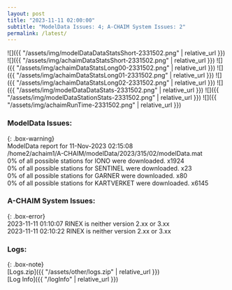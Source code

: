 ```yaml
---
layout: post
title: "2023-11-11 02:00:00"
subtitle: "ModelData Issues: 4; A-CHAIM System Issues: 2"
permalink: /latest/
---
```


![]({{ "/assets/img/modelDataDataStatsShort-2331502.png" | relative_url }})
![]({{ "/assets/img/achaimDataStatsShort-2331502.png" | relative_url }})
![]({{ "/assets/img/achaimDataStatsLong00-2331502.png" | relative_url }})
![]({{ "/assets/img/achaimDataStatsLong01-2331502.png" | relative_url }})
![]({{ "/assets/img/achaimDataStatsLong02-2331502.png" | relative_url }})
![]({{ "/assets/img/modelDataDataStats-2331502.png" | relative_url }})
![]({{ "/assets/img/modelDataStationStats-2331502.png" | relative_url }})
![]({{ "/assets/img/achaimRunTime-2331502.png" | relative_url }})


### ModelData Issues:  
  
{: .box-warning}  
 ModelData report for 11-Nov-2023 02:15:08   
 /home2/achaim1/A-CHAIM/modelData/2023/315/02/modelData.mat   
 0% of all possible stations for IONO were downloaded. x1924   
 0% of all possible stations for SENTINEL were downloaded. x23   
 0% of all possible stations for GARNER were downloaded. x80   
 0% of all possible stations for KARTVERKET were downloaded. x6145   
  
### A-CHAIM System Issues:  
  
{: .box-error}  
2023-11-11 01:10:07 RINEX is neither version 2.xx or 3.xx  
2023-11-11 02:10:22 RINEX is neither version 2.xx or 3.xx  

### Logs:  
  
{: .box-note}  
[Logs.zip]({{ "/assets/other/logs.zip" | relative_url }})  
[Log Info]({{ "/logInfo" | relative_url }})  
